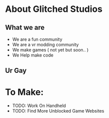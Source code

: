 # About Glitched Studios

## What we are
- We are a fun community
- We are a vr modding community
- We make games ( not yet but soon.. )
- We Help make code
## Ur Gay


# To Make:

- <r>TODO:</r> Work On Handheld
- <o>TODO:</o> Find More Unblocked Game Websites
